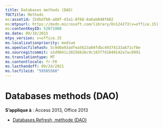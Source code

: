 ```yaml
---
title: Databases methods (DAO)
TOCTitle: Methods
ms:assetid: 32dbdfb0-a80f-43a1-8f68-8a6ab040f602
ms:mtpsurl: https://msdn.microsoft.com/library/Dn124273(v=office.15)
ms:contentKeyID: 52071908
ms.date: 09/18/2015
mtps_version: v=office.15
ms.localizationpriority: medium
ms.openlocfilehash: 5c9d0a93adfea5623a04fdbc49374133a671cf8e
ms.sourcegitcommit: a1d9041c20256616c9c183f7d1049142a7ac6991
ms.translationtype: MT
ms.contentlocale: fr-FR
ms.lasthandoff: 09/24/2021
ms.locfileid: "59565568"
---
```

# <a name="databases-methods-dao"></a>Databases methods (DAO)

**S’applique à** : Access 2013, Office 2013

- [Databases.Refresh, méthode (DAO)](databases-refresh-method-dao.md)

